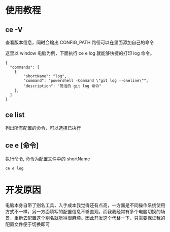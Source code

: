 # 使用教程

## ce -V
查看版本信息，同时会输出 CONFIG_PATH 路径可以在里面添加自己的命令

这里以 window 电脑为例，下面执行 ce e log 就能够快捷的打印 log 命令。

```
{
  "commands": [
    {   
        "shortName": "log",
        "command": "powershell -Command \"git log --oneline\"",
        "description": "简洁的 git log 命令"
    },
  ]
}
```



## ce list

列出所有配置的命令，可以选择已执行

## ce e [命令]

执行命令, 命令为配置文件中的 shortName

```
ce e log
```
# 开发原因

电脑本身自带了别名工具，入手成本我觉得还有点高，一方面是不同操作系统使用方式不一样，另一方面填写的配置信息不够直观。而我我经常有多个电脑切换的场景，重新去配置这个别名就觉得很麻烦。因此开发这个代替一下，只需要保证我的配置文件便于切换即可